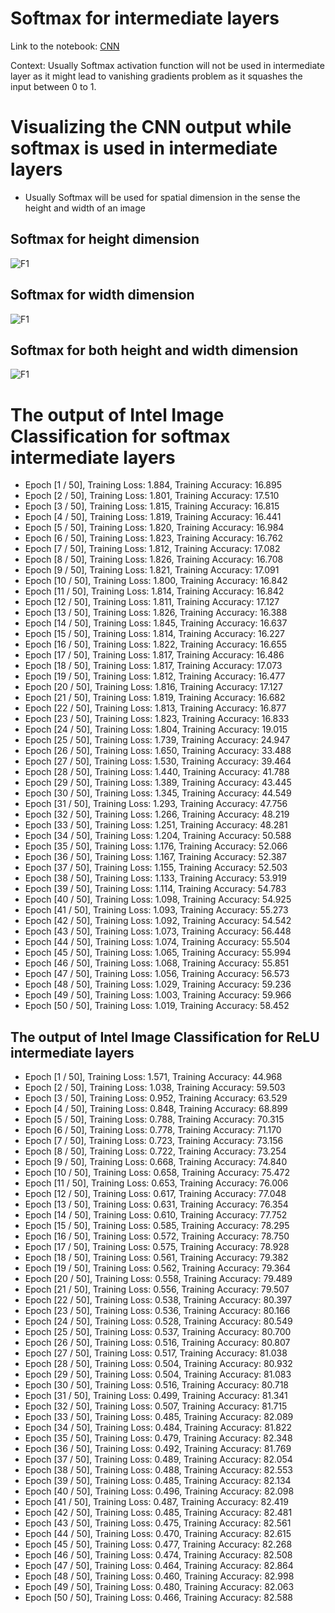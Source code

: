 # Softmax for intermediate layers

Link to the notebook: [CNN](https://www.kaggle.com/code/sharathshebbar/cnn-don-t-use-softmax-for-intermediate-layer)

Context: Usually Softmax activation function will not be used in intermediate layer as it might lead to vanishing gradients problem as it squashes the input between 0 to 1.

# Visualizing the CNN output while softmax is used in intermediate layers

- Usually Softmax will be used for spatial dimension in the sense the height and width of an image

## Softmax for height dimension

![F1](feature_maps1.jpg)

## Softmax for width dimension

![F1](feature_maps1.jpg)

## Softmax for both height and width dimension

![F1](feature_maps1.jpg)



# The output of Intel Image Classification for softmax intermediate layers

- Epoch [1 / 50], Training Loss: 1.884, Training Accuracy: 16.895
- Epoch [2 / 50], Training Loss: 1.801, Training Accuracy: 17.510
- Epoch [3 / 50], Training Loss: 1.815, Training Accuracy: 16.815
- Epoch [4 / 50], Training Loss: 1.819, Training Accuracy: 16.441
- Epoch [5 / 50], Training Loss: 1.820, Training Accuracy: 16.984
- Epoch [6 / 50], Training Loss: 1.823, Training Accuracy: 16.762
- Epoch [7 / 50], Training Loss: 1.812, Training Accuracy: 17.082
- Epoch [8 / 50], Training Loss: 1.826, Training Accuracy: 16.708
- Epoch [9 / 50], Training Loss: 1.821, Training Accuracy: 17.091
- Epoch [10 / 50], Training Loss: 1.800, Training Accuracy: 16.842
- Epoch [11 / 50], Training Loss: 1.814, Training Accuracy: 16.842
- Epoch [12 / 50], Training Loss: 1.811, Training Accuracy: 17.127
- Epoch [13 / 50], Training Loss: 1.826, Training Accuracy: 16.388
- Epoch [14 / 50], Training Loss: 1.845, Training Accuracy: 16.637
- Epoch [15 / 50], Training Loss: 1.814, Training Accuracy: 16.227
- Epoch [16 / 50], Training Loss: 1.822, Training Accuracy: 16.655
- Epoch [17 / 50], Training Loss: 1.817, Training Accuracy: 16.486
- Epoch [18 / 50], Training Loss: 1.817, Training Accuracy: 17.073
- Epoch [19 / 50], Training Loss: 1.812, Training Accuracy: 16.477
- Epoch [20 / 50], Training Loss: 1.816, Training Accuracy: 17.127
- Epoch [21 / 50], Training Loss: 1.819, Training Accuracy: 16.682
- Epoch [22 / 50], Training Loss: 1.813, Training Accuracy: 16.877
- Epoch [23 / 50], Training Loss: 1.823, Training Accuracy: 16.833
- Epoch [24 / 50], Training Loss: 1.804, Training Accuracy: 19.015
- Epoch [25 / 50], Training Loss: 1.739, Training Accuracy: 24.947
- Epoch [26 / 50], Training Loss: 1.650, Training Accuracy: 33.488
- Epoch [27 / 50], Training Loss: 1.530, Training Accuracy: 39.464
- Epoch [28 / 50], Training Loss: 1.440, Training Accuracy: 41.788
- Epoch [29 / 50], Training Loss: 1.389, Training Accuracy: 43.445
- Epoch [30 / 50], Training Loss: 1.345, Training Accuracy: 44.549
- Epoch [31 / 50], Training Loss: 1.293, Training Accuracy: 47.756
- Epoch [32 / 50], Training Loss: 1.266, Training Accuracy: 48.219
- Epoch [33 / 50], Training Loss: 1.251, Training Accuracy: 48.281
- Epoch [34 / 50], Training Loss: 1.204, Training Accuracy: 50.588
- Epoch [35 / 50], Training Loss: 1.176, Training Accuracy: 52.066
- Epoch [36 / 50], Training Loss: 1.167, Training Accuracy: 52.387
- Epoch [37 / 50], Training Loss: 1.155, Training Accuracy: 52.503
- Epoch [38 / 50], Training Loss: 1.133, Training Accuracy: 53.919
- Epoch [39 / 50], Training Loss: 1.114, Training Accuracy: 54.783
- Epoch [40 / 50], Training Loss: 1.098, Training Accuracy: 54.925
- Epoch [41 / 50], Training Loss: 1.093, Training Accuracy: 55.273
- Epoch [42 / 50], Training Loss: 1.092, Training Accuracy: 54.542
- Epoch [43 / 50], Training Loss: 1.073, Training Accuracy: 56.448
- Epoch [44 / 50], Training Loss: 1.074, Training Accuracy: 55.504
- Epoch [45 / 50], Training Loss: 1.065, Training Accuracy: 55.994
- Epoch [46 / 50], Training Loss: 1.068, Training Accuracy: 55.851
- Epoch [47 / 50], Training Loss: 1.056, Training Accuracy: 56.573
- Epoch [48 / 50], Training Loss: 1.029, Training Accuracy: 59.236
- Epoch [49 / 50], Training Loss: 1.003, Training Accuracy: 59.966
- Epoch [50 / 50], Training Loss: 1.019, Training Accuracy: 58.452



## The output of Intel Image Classification for ReLU intermediate layers

- Epoch [1 / 50], Training Loss: 1.571, Training Accuracy: 44.968
- Epoch [2 / 50], Training Loss: 1.038, Training Accuracy: 59.503
- Epoch [3 / 50], Training Loss: 0.952, Training Accuracy: 63.529
- Epoch [4 / 50], Training Loss: 0.848, Training Accuracy: 68.899
- Epoch [5 / 50], Training Loss: 0.788, Training Accuracy: 70.315
- Epoch [6 / 50], Training Loss: 0.778, Training Accuracy: 71.170
- Epoch [7 / 50], Training Loss: 0.723, Training Accuracy: 73.156
- Epoch [8 / 50], Training Loss: 0.722, Training Accuracy: 73.254
- Epoch [9 / 50], Training Loss: 0.668, Training Accuracy: 74.840
- Epoch [10 / 50], Training Loss: 0.658, Training Accuracy: 75.472
- Epoch [11 / 50], Training Loss: 0.653, Training Accuracy: 76.006
- Epoch [12 / 50], Training Loss: 0.617, Training Accuracy: 77.048
- Epoch [13 / 50], Training Loss: 0.631, Training Accuracy: 76.354
- Epoch [14 / 50], Training Loss: 0.610, Training Accuracy: 77.752
- Epoch [15 / 50], Training Loss: 0.585, Training Accuracy: 78.295
- Epoch [16 / 50], Training Loss: 0.572, Training Accuracy: 78.750
- Epoch [17 / 50], Training Loss: 0.575, Training Accuracy: 78.928
- Epoch [18 / 50], Training Loss: 0.561, Training Accuracy: 79.382
- Epoch [19 / 50], Training Loss: 0.562, Training Accuracy: 79.364
- Epoch [20 / 50], Training Loss: 0.558, Training Accuracy: 79.489
- Epoch [21 / 50], Training Loss: 0.556, Training Accuracy: 79.507
- Epoch [22 / 50], Training Loss: 0.538, Training Accuracy: 80.397
- Epoch [23 / 50], Training Loss: 0.536, Training Accuracy: 80.166
- Epoch [24 / 50], Training Loss: 0.528, Training Accuracy: 80.549
- Epoch [25 / 50], Training Loss: 0.537, Training Accuracy: 80.700
- Epoch [26 / 50], Training Loss: 0.516, Training Accuracy: 80.807
- Epoch [27 / 50], Training Loss: 0.517, Training Accuracy: 81.038
- Epoch [28 / 50], Training Loss: 0.504, Training Accuracy: 80.932
- Epoch [29 / 50], Training Loss: 0.504, Training Accuracy: 81.083
- Epoch [30 / 50], Training Loss: 0.516, Training Accuracy: 80.718
- Epoch [31 / 50], Training Loss: 0.499, Training Accuracy: 81.341
- Epoch [32 / 50], Training Loss: 0.507, Training Accuracy: 81.715
- Epoch [33 / 50], Training Loss: 0.485, Training Accuracy: 82.089
- Epoch [34 / 50], Training Loss: 0.484, Training Accuracy: 81.822
- Epoch [35 / 50], Training Loss: 0.479, Training Accuracy: 82.348
- Epoch [36 / 50], Training Loss: 0.492, Training Accuracy: 81.769
- Epoch [37 / 50], Training Loss: 0.489, Training Accuracy: 82.054
- Epoch [38 / 50], Training Loss: 0.488, Training Accuracy: 82.553
- Epoch [39 / 50], Training Loss: 0.485, Training Accuracy: 82.134
- Epoch [40 / 50], Training Loss: 0.496, Training Accuracy: 82.098
- Epoch [41 / 50], Training Loss: 0.487, Training Accuracy: 82.419
- Epoch [42 / 50], Training Loss: 0.485, Training Accuracy: 82.481
- Epoch [43 / 50], Training Loss: 0.475, Training Accuracy: 82.561
- Epoch [44 / 50], Training Loss: 0.470, Training Accuracy: 82.615
- Epoch [45 / 50], Training Loss: 0.477, Training Accuracy: 82.268
- Epoch [46 / 50], Training Loss: 0.474, Training Accuracy: 82.508
- Epoch [47 / 50], Training Loss: 0.464, Training Accuracy: 82.864
- Epoch [48 / 50], Training Loss: 0.460, Training Accuracy: 82.998
- Epoch [49 / 50], Training Loss: 0.480, Training Accuracy: 82.063
- Epoch [50 / 50], Training Loss: 0.466, Training Accuracy: 82.588
